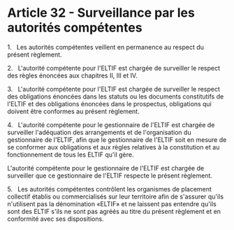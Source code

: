 # Article 32 - Surveillance par les autorités compétentes


1.   Les autorités compétentes veillent en permanence au respect du présent règlement.

2.   L'autorité compétente pour l'ELTIF est chargée de surveiller le respect des règles énoncées aux chapitres II, III et IV.

3.   L'autorité compétente pour l'ELTIF est chargée de surveiller le respect des obligations énoncées dans les statuts ou les documents constitutifs de l'ELTIF et des obligations énoncées dans le prospectus, obligations qui doivent être conformes au présent règlement.

4.   L'autorité compétente pour le gestionnaire de l'ELTIF est chargée de surveiller l'adéquation des arrangements et de l'organisation du gestionnaire de l'ELTIF, afin que le gestionnaire de l'ELTIF soit en mesure de se conformer aux obligations et aux règles relatives à la constitution et au fonctionnement de tous les ELTIF qu'il gère.

L'autorité compétente pour le gestionnaire de l'ELTIF est chargée de surveiller que ce gestionnaire de l'ELTIF respecte le présent règlement.

5.   Les autorités compétentes contrôlent les organismes de placement collectif établis ou commercialisés sur leur territoire afin de s'assurer qu'ils n'utilisent pas la dénomination «ELTIF» et ne laissent pas entendre qu'ils sont des ELTIF s'ils ne sont pas agréés au titre du présent règlement et en conformité avec ses dispositions.
